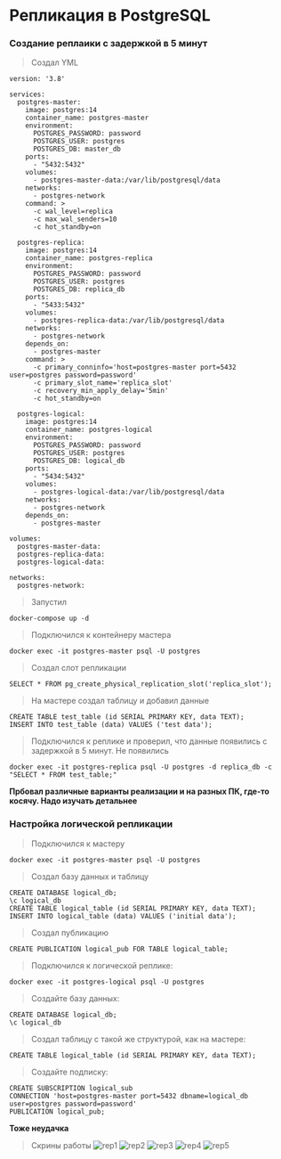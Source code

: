 # Репликация в PostgreSQL

### Создание реплаики с задержкой в 5 минут
> Создал YML
```
version: '3.8'

services:
  postgres-master:
    image: postgres:14
    container_name: postgres-master
    environment:
      POSTGRES_PASSWORD: password
      POSTGRES_USER: postgres
      POSTGRES_DB: master_db
    ports:
      - "5432:5432"
    volumes:
      - postgres-master-data:/var/lib/postgresql/data
    networks:
      - postgres-network
    command: >
      -c wal_level=replica
      -c max_wal_senders=10
      -c hot_standby=on

  postgres-replica:
    image: postgres:14
    container_name: postgres-replica
    environment:
      POSTGRES_PASSWORD: password
      POSTGRES_USER: postgres
      POSTGRES_DB: replica_db
    ports:
      - "5433:5432"
    volumes:
      - postgres-replica-data:/var/lib/postgresql/data
    networks:
      - postgres-network
    depends_on:
      - postgres-master
    command: >
      -c primary_conninfo='host=postgres-master port=5432 user=postgres password=password'
      -c primary_slot_name='replica_slot'
      -c recovery_min_apply_delay='5min'
      -c hot_standby=on

  postgres-logical:
    image: postgres:14
    container_name: postgres-logical
    environment:
      POSTGRES_PASSWORD: password
      POSTGRES_USER: postgres
      POSTGRES_DB: logical_db
    ports:
      - "5434:5432"
    volumes:
      - postgres-logical-data:/var/lib/postgresql/data
    networks:
      - postgres-network
    depends_on:
      - postgres-master

volumes:
  postgres-master-data:
  postgres-replica-data:
  postgres-logical-data:

networks:
  postgres-network:
```
> Запустил
```
docker-compose up -d
```
> Подключился к контейнеру мастера
```
docker exec -it postgres-master psql -U postgres
```
> Создал слот репликации
```
SELECT * FROM pg_create_physical_replication_slot('replica_slot');
```
> На мастере создал таблицу и добавил данные
```
CREATE TABLE test_table (id SERIAL PRIMARY KEY, data TEXT);
INSERT INTO test_table (data) VALUES ('test data');
```
> Подключился к реплике и проверил, что данные появились с задержкой в 5 минут. Не появились
```
docker exec -it postgres-replica psql -U postgres -d replica_db -c "SELECT * FROM test_table;"
```
**Прбовал различные варианты реализации и на разных ПК, где-то косячу. Надо изучать детальнее**

### Настройка логической репликации
> Подключился к мастеру
```
docker exec -it postgres-master psql -U postgres
```
> Создал базу данных и таблицу
```
CREATE DATABASE logical_db;
\c logical_db
CREATE TABLE logical_table (id SERIAL PRIMARY KEY, data TEXT);
INSERT INTO logical_table (data) VALUES ('initial data');
```
> Создал публикацию
```
CREATE PUBLICATION logical_pub FOR TABLE logical_table;
```
> Подключился к логической реплике:
```
docker exec -it postgres-logical psql -U postgres
```
> Создайте базу данных:
```
CREATE DATABASE logical_db;
\c logical_db
```
> Создал таблицу с такой же структурой, как на мастере:
```
CREATE TABLE logical_table (id SERIAL PRIMARY KEY, data TEXT);
```
> Создайте подписку:
```
CREATE SUBSCRIPTION logical_sub
CONNECTION 'host=postgres-master port=5432 dbname=logical_db user=postgres password=password'
PUBLICATION logical_pub;
```
**Тоже неудачка**
> Скрины работы
![rep1](https://github.com/user-attachments/assets/6e302328-ec2f-40e7-875c-1cd5b50d2cfa)
![rep2](https://github.com/user-attachments/assets/da613044-d645-4c1c-be64-ef7246c5ce48)
![rep3](https://github.com/user-attachments/assets/a8eb4d11-2274-4345-86d6-38659ab4facc)
![rep4](https://github.com/user-attachments/assets/8765086b-db83-432b-82fd-ebb104d9d4b5)
![rep5](https://github.com/user-attachments/assets/b0470b22-dfc3-4041-90a6-899e4c24803f)
